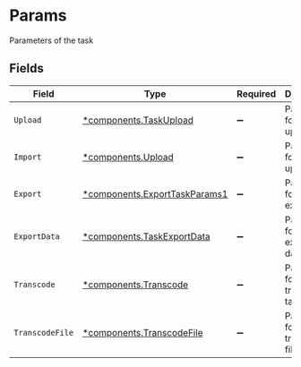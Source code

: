 # Params

Parameters of the task


## Fields

| Field                                                                         | Type                                                                          | Required                                                                      | Description                                                                   |
| ----------------------------------------------------------------------------- | ----------------------------------------------------------------------------- | ----------------------------------------------------------------------------- | ----------------------------------------------------------------------------- |
| `Upload`                                                                      | [*components.TaskUpload](../../models/components/taskupload.md)               | :heavy_minus_sign:                                                            | Parameters for the upload task                                                |
| `Import`                                                                      | [*components.Upload](../../models/components/upload.md)                       | :heavy_minus_sign:                                                            | Parameters for the upload task                                                |
| `Export`                                                                      | [*components.ExportTaskParams1](../../models/components/exporttaskparams1.md) | :heavy_minus_sign:                                                            | Parameters for the export task                                                |
| `ExportData`                                                                  | [*components.TaskExportData](../../models/components/taskexportdata.md)       | :heavy_minus_sign:                                                            | Parameters for the export-data task                                           |
| `Transcode`                                                                   | [*components.Transcode](../../models/components/transcode.md)                 | :heavy_minus_sign:                                                            | Parameters for the transcode task                                             |
| `TranscodeFile`                                                               | [*components.TranscodeFile](../../models/components/transcodefile.md)         | :heavy_minus_sign:                                                            | Parameters for the transcode-file task                                        |